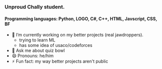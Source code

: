 ### Unproud Chally student.
#### Programming languages: Python, LOGO, C#, C++, HTML, Javscript, CSS, BF
- 🔭 I’m currently working on my better projects (real jawdroppers).
    - trying to learn ML
    - has some idea of usaco/codeforces
- 💬 Ask me about quiz bowl
- 😄 Pronouns: he/him
- ⚡ Fun fact: my way  better projects aren't public
